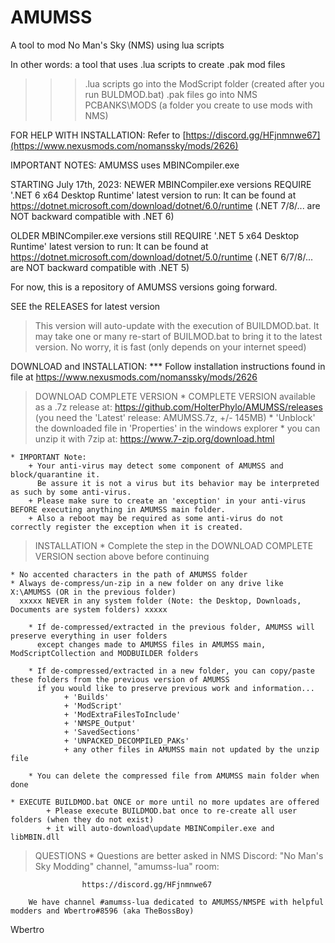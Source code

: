 # AMUMSS
A tool to mod No Man's Sky (NMS) using lua scripts

In other words: a tool that uses .lua scripts to create .pak mod files
  >>> .lua scripts go into the ModScript folder (created after you run BULDMOD.bat)
  >>> .pak files go into NMS PCBANKS\MODS (a folder you create to use mods with NMS)

FOR HELP WITH INSTALLATION:
  Refer to [https://discord.gg/HFjnmnwe67](https://www.nexusmods.com/nomanssky/mods/2626)
  
IMPORTANT NOTES:
  AMUMSS uses MBINCompiler.exe
  
  STARTING July 17th, 2023: NEWER MBINCompiler.exe versions REQUIRE '.NET 6 x64 Desktop Runtime' latest version to run:
  It can be found at https://dotnet.microsoft.com/download/dotnet/6.0/runtime
  (.NET 7/8/... are NOT backward compatible with .NET 6) 
  
  OLDER MBINCompiler.exe versions still REQUIRE '.NET 5 x64 Desktop Runtime' latest version to run:
  It can be found at https://dotnet.microsoft.com/download/dotnet/5.0/runtime
  (.NET 6/7/8/... are NOT backward compatible with .NET 5) 

For now, this is a repository of AMUMSS versions going forward.

SEE the RELEASES for latest version
> This version will auto-update with the execution of BUILDMOD.bat.
> It may take one or many re-start of BUILMOD.bat to bring it to the latest version.
  No worry, it is fast (only depends on your internet speed)

DOWNLOAD and INSTALLATION:
	*** Follow installation instructions found in file at https://www.nexusmods.com/nomanssky/mods/2626
	
> DOWNLOAD COMPLETE VERSION
    * COMPLETE VERSION available as a .7z release at:
        https://github.com/HolterPhylo/AMUMSS/releases (you need the 'Latest' release: AMUMSS.7z, +/- 145MB)
    * 'Unblock' the downloaded file in 'Properties' in the windows explorer
    * you can unzip it with 7zip at: https://www.7-zip.org/download.html
    
    * IMPORTANT Note:
		+ Your anti-virus may detect some component of AMUMSS and block/quarantine it.
		  Be assure it is not a virus but its behavior may be interpreted as such by some anti-virus.
		+ Please make sure to create an 'exception' in your anti-virus BEFORE executing anything in AMUMSS main folder.
		+ Also a reboot may be required as some anti-virus do not correctly register the exception when it is created.

> INSTALLATION
    * Complete the step in the DOWNLOAD COMPLETE VERSION section above before continuing
	
    * No accented characters in the path of AMUMSS folder
    * Always de-compress/un-zip in a new folder on any drive like X:\AMUMSS (OR in the previous folder)
      xxxxx NEVER in any system folder (Note: the Desktop, Downloads, Documents are system folders) xxxxx

        * If de-compressed/extracted in the previous folder, AMUMSS will preserve everything in user folders
          except changes made to AMUMSS files in AMUMSS main, ModScriptCollection and MODBUILDER folders

        * If de-compressed/extracted in a new folder, you can copy/paste these folders from the previous version of AMUMSS
          if you would like to preserve previous work and information...
                + 'Builds'
                + 'ModScript'
                + 'ModExtraFilesToInclude'
                + 'NMSPE_Output'
                + 'SavedSections'
                + 'UNPACKED_DECOMPILED_PAKs'
                + any other files in AMUMSS main not updated by the unzip file

        * You can delete the compressed file from AMUMSS main folder when done

	* EXECUTE BUILDMOD.bat ONCE or more until no more updates are offered
			+ Please execute BUILDMOD.bat once to re-create all user folders (when they do not exist)
            + it will auto-download\update MBINCompiler.exe and libMBIN.dll


> QUESTIONS
        * Questions are better asked in NMS Discord: "No Man's Sky Modding" channel, "amumss-lua" room:

                    https://discord.gg/HFjnmnwe67

        We have channel #amumss-lua dedicated to AMUMSS/NMSPE with helpful modders and Wbertro#8596 (aka TheBossBoy)

Wbertro
